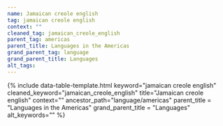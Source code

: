 ```yaml
---
name: Jamaican creole english
tag: jamaican creole english
context: ""
cleaned_tag: jamaican_creole_english
parent_tag: americas
parent_title: Languages in the Americas
grand_parent_tag: language
grand_parent_title: Languages
alt_tags: 
---
```


{% include data-table-template.html 
  keyword="jamaican creole english" 
  cleaned_keyword="jamaican_creole_english" 
  title="Jamaican creole english"
  context=""
  ancestor_path="language/americas" 
  parent_title = "Languages in the Americas"
  grand_parent_title = "Languages"
  alt_keywords=""
%}

